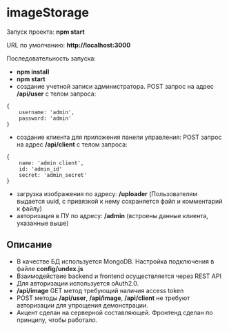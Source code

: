 # imageStorage

Запуск проекта: **npm start**

URL по умолчанию: **http://localhost:3000**

Последовательность запуска:
- **npm install**
- **npm start**
- создание учетной записи администратора. POST запрос на адрес **/api/user** с телом запроса:
```
{
	username: 'admin',
	password: 'admin'
}
```
- создание клиента для приложения панели управления: POST запрос на адрес **/api/client** с телом запроса:
```
{
	name: 'admin client',
	id: 'admin_id'
	secret: 'admin_secret'
}
```
- загрузка изображения по адресу: **/uploader** (Пользователям выдается uuid, c привязкой к нему сохраняется файл и комментарий к файлу)
- авторизация в ПУ по адресу: **/admin** (встроены данные клиента, указанные выше)


## Описание
- В качестве БД используется MongoDB. Настройка подключения в файле **config/undex.js**
- Взаимодействие backend и frontend осуществляется через REST API
- Для авторизации используется oAuth2.0. 
- **/api/image** GET метод требующий наличия access token
- POST методы **/api/user**, **/api/image**, **/api/client** не требуют авторизации для упрощения демонстрации.
- Акцент сделан на серверной составляющей. Фронтенд сделан по принципу, чтобы работало.
